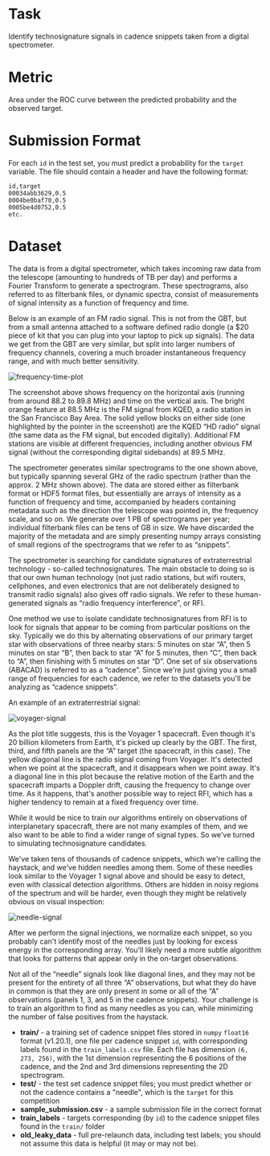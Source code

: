 # Task

Identify technosignature signals in cadence snippets taken from a digital spectrometer.

# Metric

Area under the ROC curve between the predicted probability and the observed target.

# Submission Format

For each `id` in the test set, you must predict a probability for the `target` variable. The file should contain a header and have the following format:

```
id,target
00034abb3629,0.5
0004be0baf70,0.5
0005be4d0752,0.5
etc.

```

# Dataset

The data is from a digital spectrometer, which takes incoming raw data from the telescope (amounting to hundreds of TB per day) and performs a Fourier Transform to generate a spectrogram. These spectrograms, also referred to as filterbank files, or dynamic spectra, consist of measurements of signal intensity as a function of frequency and time.

Below is an example of an FM radio signal. This is not from the GBT, but from a small antenna attached to a software defined radio dongle (a $20 piece of kit that you can plug into your laptop to pick up signals). The data we get from the GBT are very similar, but split into larger numbers of frequency channels, covering a much broader instantaneous frequency range, and with much better sensitivity.

![frequency-time-plot](https://prod-files-secure.s3.us-west-2.amazonaws.com/667f1cbf-826f-4641-a321-96054292638d/b59a57f3-11a7-4493-8268-55c3fa632f7e/Untitled.png)

The screenshot above shows frequency on the horizontal axis (running from around 88.2 to 89.8 MHz) and time on the vertical axis. The bright orange feature at 88.5 MHz is the FM signal from KQED, a radio station in the San Francisco Bay Area. The solid yellow blocks on either side (one highlighted by the pointer in the screenshot) are the KQED “HD radio” signal (the same data as the FM signal, but encoded digitally). Additional FM stations are visible at different frequencies, including another obvious FM signal (without the corresponding digital sidebands) at 89.5 MHz.

The spectrometer generates similar spectrograms to the one shown above, but typically spanning several GHz of the radio spectrum (rather than the approx. 2 MHz shown above). The data are stored either as filterbank format or HDF5 format files, but essentially are arrays of intensity as a function of frequency and time, accompanied by headers containing metadata such as the direction the telescope was pointed in, the frequency scale, and so on. We generate over 1 PB of spectrograms per year; individual filterbank files can be tens of GB in size. We have discarded the majority of the metadata and are simply presenting numpy arrays consisting of small regions of the spectrograms that we refer to as “snippets”.

The spectrometer is searching for candidate signatures of extraterrestrial technology - so-called technosignatures. The main obstacle to doing so is that our own human technology (not just radio stations, but wifi routers, cellphones, and even electronics that are not deliberately designed to transmit radio signals) also gives off radio signals. We refer to these human-generated signals as “radio frequency interference”, or RFI.

One method we use to isolate candidate technosignatures from RFI is to look for signals that appear to be coming from particular positions on the sky. Typically we do this by alternating observations of our primary target star with observations of three nearby stars: 5 minutes on star “A”, then 5 minutes on star “B”, then back to star “A” for 5 minutes, then “C”, then back to “A”, then finishing with 5 minutes on star “D”. One set of six observations (ABACAD) is referred to as a “cadence”. Since we're just giving you a small range of frequencies for each cadence, we refer to the datasets you'll be analyzing as “cadence snippets”.

An example of an extraterrestrial signal:

![voyager-signal](https://storage.googleapis.com/kaggle-media/competitions/SETI-Berkeley/Screen%20Shot%202021-05-03%20at%2011.39.42.png)

As the plot title suggests, this is the Voyager 1 spacecraft. Even though it's 20 billion kilometers from Earth, it's picked up clearly by the GBT. The first, third, and fifth panels are the “A” target (the spacecraft, in this case). The yellow diagonal line is the radio signal coming from Voyager. It's detected when we point at the spacecraft, and it disappears when we point away. It's a diagonal line in this plot because the relative motion of the Earth and the spacecraft imparts a Doppler drift, causing the frequency to change over time. As it happens, that's another possible way to reject RFI, which has a higher tendency to remain at a fixed frequency over time.

While it would be nice to train our algorithms entirely on observations of interplanetary spacecraft, there are not many examples of them, and we also want to be able to find a wider range of signal types. So we've turned to simulating technosignature candidates.

We've taken tens of thousands of cadence snippets, which we're calling the haystack, and we've hidden needles among them. Some of these needles look similar to the Voyager 1 signal above and should be easy to detect, even with classical detection algorithms. Others are hidden in noisy regions of the spectrum and will be harder, even though they might be relatively obvious on visual inspection:

![needle-signal](https://storage.googleapis.com/kaggle-media/competitions/SETI-Berkeley/Screen%20Shot%202021-05-03%20at%2011.34.06.png)

After we perform the signal injections, we normalize each snippet, so you probably can't identify most of the needles just by looking for excess energy in the corresponding array. You'll likely need a more subtle algorithm that looks for patterns that appear only in the on-target observations.

Not all of the “needle” signals look like diagonal lines, and they may not be present for the entirety of all three “A” observations, but what they do have in common is that they are only present in some or all of the “A” observations (panels 1, 3, and 5 in the cadence snippets). Your challenge is to train an algorithm to find as many needles as you can, while minimizing the number of false positives from the haystack.

- **train/** - a training set of cadence snippet files stored in `numpy` `float16` format (v1.20.1), one file per cadence snippet `id`, with corresponding labels found in the `train_labels.csv` file. Each file has dimension `(6, 273, 256)`, with the 1st dimension representing the 6 positions of the cadence, and the 2nd and 3rd dimensions representing the 2D spectrogram.
- **test/** - the test set cadence snippet files; you must predict whether or not the cadence contains a "needle", which is the `target` for this competition
- **sample_submission.csv** - a sample submission file in the correct format
- **train_labels** - targets corresponding (by `id`) to the cadence snippet files found in the `train/` folder
- **old_leaky_data** - full pre-relaunch data, including test labels; you should not assume this data is helpful (it may or may not be).